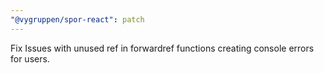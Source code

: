 ```yaml
---
"@vygruppen/spor-react": patch
---
```


Fix Issues with unused ref in forwardref functions creating console errors for users.
